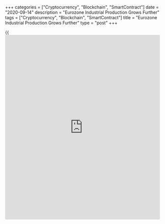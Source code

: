 +++
categories = ["Cryptocurrency", "Blockchain", "SmartContract"]
date = "2020-09-14"
description = "Eurozone Industrial Production Grows Further"
tags = ["Cryptocurrency", "Blockchain", "SmartContract"]
title = "Eurozone Industrial Production Grows Further"
type = "post"
+++

{{<iframe id="large-banner" src="https://www.bounty.group/#slide=12.0" width="100%" height="600" scrolling="no" style="border: 0px solid rgb(216, 221, 230); border-radius: 3px;">}}

Eurozone industrial production grew at a slightly faster than expected
pace in July, as the [economy][1] attempts to sustain its recovery from
the slump caused by the coronavirus, or Covid-19, pandemic.  
  
Industrial production rose 4.1 percent from June, when it grew 9.5
percent, which was revised from 9.1 percent reported initially,
preliminary data from Eurostat showed on Monday. Production gained for a
third straight month.  
  
Economists had forecast a 4 percent increase.  
  
Production growth continued to be driven by the manufacture of capital
goods, which rose 5.3 percent. Durable consumer goods production grew
4.7 percent and output of intermediate goods increased 4.2 percent.  
  
Manufacture of non-durable consumer goods increased 3.9 percent and
energy output rose 1.1 percent.

Compared to the same month last year, industrial production fell 7.7
percent in July after a 12 percent slump in June, revised from 12.3
percent. Economists had expected an 8.2 percent decline.  
  
Output had been decreasing in double-digits since March.  
  
In the EU, industrial production grew 4.1 percent month-on-month after a
9.6 percent increase in the previous month. On a year-on-year basis,
production decreased 7.3 percent following an 11.3 percent slump in
June.  
  
Among the member states, the biggest monthly increases were registered
in Portugal, Spain and Ireland, while the worst falls were observed in
Denmark, Latvia and Belgium.

For comments and feedback [contact](https://www.playgroundfx.com/contact/): editorial@rtt[news](https://www.letsplayfx.com/blog/forex-news-website/).com

[Economic News][1]

 **What parts of the world are seeing the best (and worst) economic
performances lately? Click[here][2] to check out our [Econ Scorecard][2]
and find out! See up-to-the-moment [ranking](https://www.playgroundfx.com/blog/crypto-exchange-ranking/)s for the best and worst
performers in [GDP][3], [unemployment rate][4], [inflation][5] and much
more.**

   1. www.rtt[news](https://www.letsplayfx.com/blog/forex-news-website/).com/Content/EconomicNews.aspx
   2. www.rtt[news](https://www.letsplayfx.com/blog/forex-news-website/).com/economic-scorecard/world-rank/industrial-production/highest-performance.aspx
   3. www.rtt[news](https://www.letsplayfx.com/blog/forex-news-website/).com/economic-scorecard/world-rank/GDP/highest-performance.aspx
   4. www.rtt[news](https://www.letsplayfx.com/blog/forex-news-website/).com/economic-scorecard/world-rank/unemployment-rate/lowest-performance.aspx
   5. www.rtt[news](https://www.letsplayfx.com/blog/forex-news-website/).com/economic-scorecard/world-rank/CPI/highest-performance.aspx